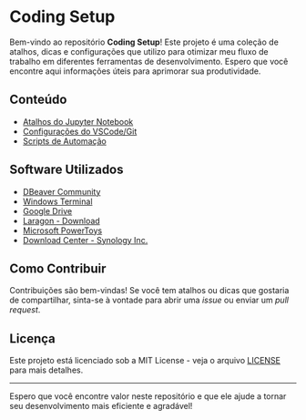 # Coding Setup

Bem-vindo ao repositório **Coding Setup**! Este projeto é uma coleção de atalhos, dicas e configurações que utilizo para otimizar meu fluxo de trabalho em diferentes ferramentas de desenvolvimento. Espero que você encontre aqui informações úteis para aprimorar sua produtividade.

## Conteúdo

-   [Atalhos do Jupyter Notebook](jupyter_shortcuts.md)
-   [Configurações do VSCode/Git](bash.bashrc.md)
-   [Scripts de Automação](https://github.com/bernardonogueira8/Scripts-de-Menu-Contexto)

## Software Utilizados

-   [DBeaver Community](https://dbeaver.io/)
-   [Windows Terminal](https://apps.microsoft.com/detail/9n0dx20hk701?rtc=1&hl=pt-br&gl=BR)
-   [Google Drive](https://workspace.google.com/intl/pt-BR/products/drive/#download)
-   [Laragon - Download](https://laragon.org/download/)
-   [Microsoft PowerToys](https://learn.microsoft.com/pt-br/windows/powertoys/)
-   [Download Center - Synology Inc.](https://www.synology.com/en-br/support/download/DS223j?version=7.2#system)

## Como Contribuir

Contribuições são bem-vindas! Se você tem atalhos ou dicas que gostaria de compartilhar, sinta-se à vontade para abrir uma _issue_ ou enviar um _pull request_.

## Licença

Este projeto está licenciado sob a MIT License - veja o arquivo [LICENSE](LICENSE) para mais detalhes.

---

Espero que você encontre valor neste repositório e que ele ajude a tornar seu desenvolvimento mais eficiente e agradável!

